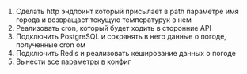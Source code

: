 1. Сделать http эндпоинт который присылает в path параметре имя города и возвращает текущую температурук в нем
2. Реализовать cron, который будет ходить в сторонние API
3. Подключить PostgreSQL и сохранять в него данные о погоде, полученные cron ом
4. Подключить Redis и реализовать кеширование данных о погоде
5. Вынести все параметры в конфиг